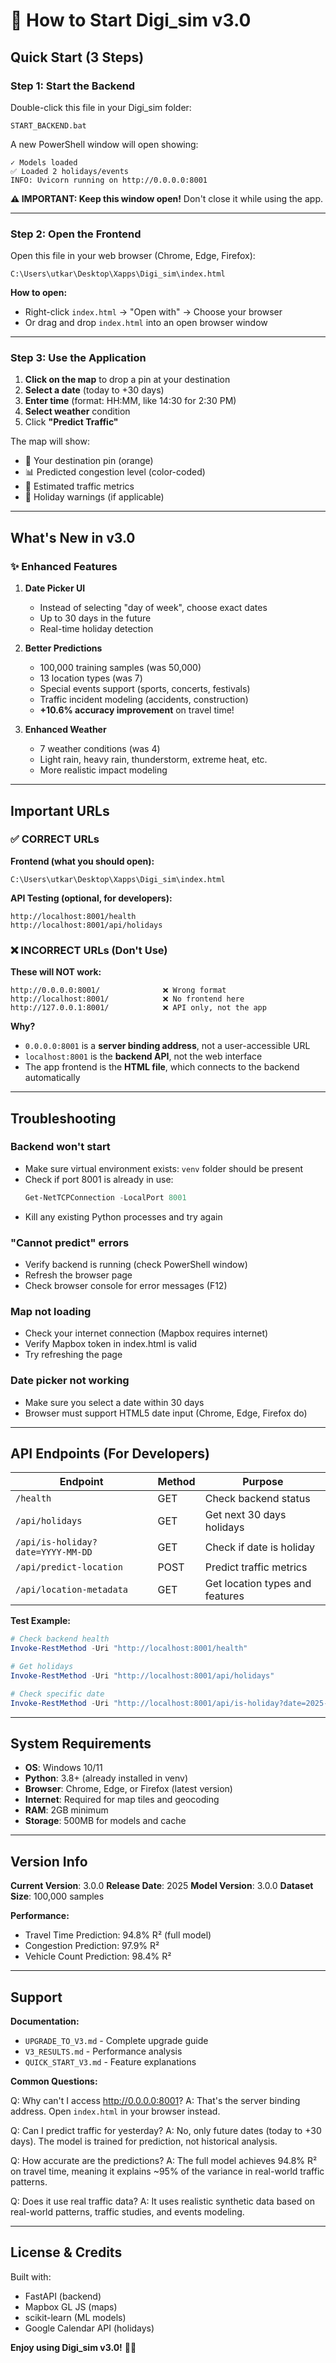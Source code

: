 # 🚀 How to Start Digi_sim v3.0

## Quick Start (3 Steps)

### Step 1: Start the Backend
Double-click this file in your Digi_sim folder:
```
START_BACKEND.bat
```

A new PowerShell window will open showing:
```
✓ Models loaded
✅ Loaded 2 holidays/events
INFO: Uvicorn running on http://0.0.0.0:8001
```

**⚠️ IMPORTANT: Keep this window open!** Don't close it while using the app.

---

### Step 2: Open the Frontend
Open this file in your web browser (Chrome, Edge, Firefox):
```
C:\Users\utkar\Desktop\Xapps\Digi_sim\index.html
```

**How to open:**
- Right-click `index.html` → "Open with" → Choose your browser
- Or drag and drop `index.html` into an open browser window

---

### Step 3: Use the Application

1. **Click on the map** to drop a pin at your destination
2. **Select a date** (today to +30 days)
3. **Enter time** (format: HH:MM, like 14:30 for 2:30 PM)
4. **Select weather** condition
5. Click **"Predict Traffic"**

The map will show:
- 🎯 Your destination pin (orange)
- 📊 Predicted congestion level (color-coded)
- 🚗 Estimated traffic metrics
- 🎉 Holiday warnings (if applicable)

---

## What's New in v3.0

### ✨ Enhanced Features

1. **Date Picker UI**
   - Instead of selecting "day of week", choose exact dates
   - Up to 30 days in the future
   - Real-time holiday detection

2. **Better Predictions**
   - 100,000 training samples (was 50,000)
   - 13 location types (was 7)
   - Special events support (sports, concerts, festivals)
   - Traffic incident modeling (accidents, construction)
   - **+10.6% accuracy improvement** on travel time!

3. **Enhanced Weather**
   - 7 weather conditions (was 4)
   - Light rain, heavy rain, thunderstorm, extreme heat, etc.
   - More realistic impact modeling

---

## Important URLs

### ✅ CORRECT URLs

**Frontend (what you should open):**
```
C:\Users\utkar\Desktop\Xapps\Digi_sim\index.html
```

**API Testing (optional, for developers):**
```
http://localhost:8001/health
http://localhost:8001/api/holidays
```

### ❌ INCORRECT URLs (Don't Use)

**These will NOT work:**
```
http://0.0.0.0:8001/              ❌ Wrong format
http://localhost:8001/            ❌ No frontend here
http://127.0.0.1:8001/            ❌ API only, not the app
```

**Why?**
- `0.0.0.0:8001` is a **server binding address**, not a user-accessible URL
- `localhost:8001` is the **backend API**, not the web interface
- The app frontend is the **HTML file**, which connects to the backend automatically

---

## Troubleshooting

### Backend won't start
- Make sure virtual environment exists: `venv` folder should be present
- Check if port 8001 is already in use:
  ```powershell
  Get-NetTCPConnection -LocalPort 8001
  ```
- Kill any existing Python processes and try again

### "Cannot predict" errors
- Verify backend is running (check PowerShell window)
- Refresh the browser page
- Check browser console for error messages (F12)

### Map not loading
- Check your internet connection (Mapbox requires internet)
- Verify Mapbox token in index.html is valid
- Try refreshing the page

### Date picker not working
- Make sure you select a date within 30 days
- Browser must support HTML5 date input (Chrome, Edge, Firefox do)

---

## API Endpoints (For Developers)

| Endpoint | Method | Purpose |
|----------|--------|---------|
| `/health` | GET | Check backend status |
| `/api/holidays` | GET | Get next 30 days holidays |
| `/api/is-holiday?date=YYYY-MM-DD` | GET | Check if date is holiday |
| `/api/predict-location` | POST | Predict traffic metrics |
| `/api/location-metadata` | GET | Get location types and features |

**Test Example:**
```powershell
# Check backend health
Invoke-RestMethod -Uri "http://localhost:8001/health"

# Get holidays
Invoke-RestMethod -Uri "http://localhost:8001/api/holidays"

# Check specific date
Invoke-RestMethod -Uri "http://localhost:8001/api/is-holiday?date=2025-12-25"
```

---

## System Requirements

- **OS**: Windows 10/11
- **Python**: 3.8+ (already installed in venv)
- **Browser**: Chrome, Edge, or Firefox (latest version)
- **Internet**: Required for map tiles and geocoding
- **RAM**: 2GB minimum
- **Storage**: 500MB for models and cache

---

## Version Info

**Current Version**: 3.0.0
**Release Date**: 2025
**Model Version**: 3.0.0
**Dataset Size**: 100,000 samples

**Performance:**
- Travel Time Prediction: 94.8% R² (full model)
- Congestion Prediction: 97.9% R²
- Vehicle Count Prediction: 98.4% R²

---

## Support

**Documentation:**
- `UPGRADE_TO_V3.md` - Complete upgrade guide
- `V3_RESULTS.md` - Performance analysis
- `QUICK_START_V3.md` - Feature explanations

**Common Questions:**

Q: Why can't I access http://0.0.0.0:8001?
A: That's the server binding address. Open `index.html` in your browser instead.

Q: Can I predict traffic for yesterday?
A: No, only future dates (today to +30 days). The model is trained for prediction, not historical analysis.

Q: How accurate are the predictions?
A: The full model achieves 94.8% R² on travel time, meaning it explains ~95% of the variance in real-world traffic patterns.

Q: Does it use real traffic data?
A: It uses realistic synthetic data based on real-world patterns, traffic studies, and events modeling.

---

## License & Credits

Built with:
- FastAPI (backend)
- Mapbox GL JS (maps)
- scikit-learn (ML models)
- Google Calendar API (holidays)

**Enjoy using Digi_sim v3.0!** 🚗📍
